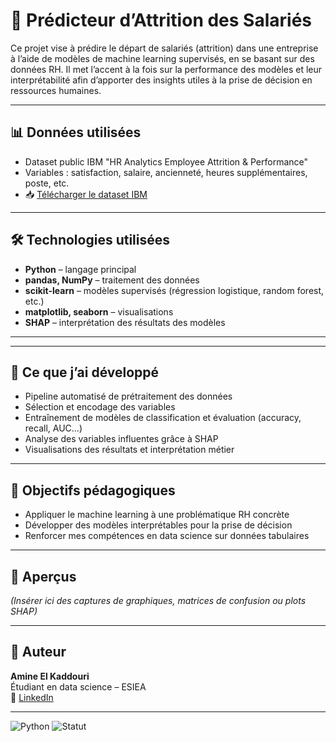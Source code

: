 # 🧠 Prédicteur d’Attrition des Salariés

Ce projet vise à prédire le départ de salariés (attrition) dans une entreprise à l’aide de modèles de machine learning supervisés, en se basant sur des données RH. Il met l’accent à la fois sur la performance des modèles et leur interprétabilité afin d’apporter des insights utiles à la prise de décision en ressources humaines.

---

## 📊 Données utilisées
- Dataset public IBM "HR Analytics Employee Attrition & Performance"
- Variables : satisfaction, salaire, ancienneté, heures supplémentaires, poste, etc.
- 📥 [Télécharger le dataset IBM](https://www.kaggle.com/datasets/pavansubhasht/ibm-hr-analytics-attrition-dataset)

---

## 🛠️ Technologies utilisées
- **Python** – langage principal
- **pandas, NumPy** – traitement des données
- **scikit-learn** – modèles supervisés (régression logistique, random forest, etc.)
- **matplotlib, seaborn** – visualisations
- **SHAP** – interprétation des résultats des modèles

---

---

## 🚀 Ce que j’ai développé
- Pipeline automatisé de prétraitement des données
- Sélection et encodage des variables
- Entraînement de modèles de classification et évaluation (accuracy, recall, AUC…)
- Analyse des variables influentes grâce à SHAP
- Visualisations des résultats et interprétation métier

---

## 🎯 Objectifs pédagogiques
- Appliquer le machine learning à une problématique RH concrète
- Développer des modèles interprétables pour la prise de décision
- Renforcer mes compétences en data science sur données tabulaires

---

## 📸 Aperçus
*(Insérer ici des captures de graphiques, matrices de confusion ou plots SHAP)*

---

## 👤 Auteur
**Amine El Kaddouri**  
Étudiant en data science – ESIEA  
🔗 [LinkedIn](https://www.linkedin.com/in/amine-el-kaddouri-2599812a4)

---

![Python](https://img.shields.io/badge/python-3.9-blue)
![Statut](https://img.shields.io/badge/projet-en%20cours-orange)
